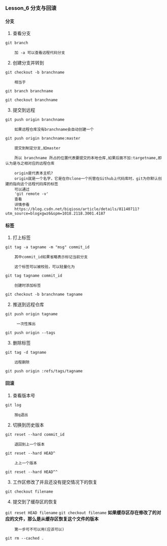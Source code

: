 ### Lesson_6  分支与回滚

#### 分支
1. 查看分支

`git branch`
        
        加 -a 可以查看远程代码分支
    
    
2. 创建分支并转到

`git checkout -b branchname`
    
        相当于 
    
`git branch branchname`
    
`git checkout branchname`
    

 3. 提交到远程
 
`git push origin branchname`
        
        如果远程仓库没有branchname会自动创建一个
        
`git push origin branchname:master`
        
        提交到制定分支,如master
        
        所以 branchname 所占的位置代表要提交的本地仓库,如果后面不加:targetname,即认为是与之相对应的远程仓库
        
        origin是代表本主机?
        origin就是一个名字，它是在你clone一个托管在Github上代码库时，git为你默认创建的指向这个远程代码库的标签
        可以通过
        'git remote -v'
        查看
        详情参看
        https://blog.csdn.net/biqioso/article/details/81140711?utm_source=blogxgwz6&spm=1018.2118.3001.4187
        

#### 标签
1. 打上标签

`git tag -a tagname -m "msg" commit_id`
                        
        其中commit_id如果省略表示标记当前分支
        
        这个标签可以被校验，可以轻量化为
        
`git tag tagname commit_id`

        创建时添加标签
`git checkout -b branchname tagname`
        
2. 推送到远程仓库

`git push origin tagname`
                
         一次性推出
           
`git push origin --tags`

3. 删除标签

`git tag -d tagname`

        远程删除
      
`git push origin :refs/tags/tagname`





#### 回滚
1. 查看版本号

`git log`
    
        按q退出
      
2. 切换到历史版本

`git reset --hard commit_id`
        
        退回到上一个版本
        
`git reset --hard HEAD^`
        
        上上一个版本
        
`git reset --hard HEAD^^`
       
3. 工作区修改了并且还没有提交情况下的恢复

`git checkout filename`

        
4. 提交到了缓存区的恢复
        
  `git reset HEAD filename`
`git checkout filename`
**如果缓存区存在修改了的对应的文件，那么是从缓存区恢复这个文件的版本**
        
        第一步可不可以用(应该可以)
`git rm --cached .`
        
 
        
        
        
    


